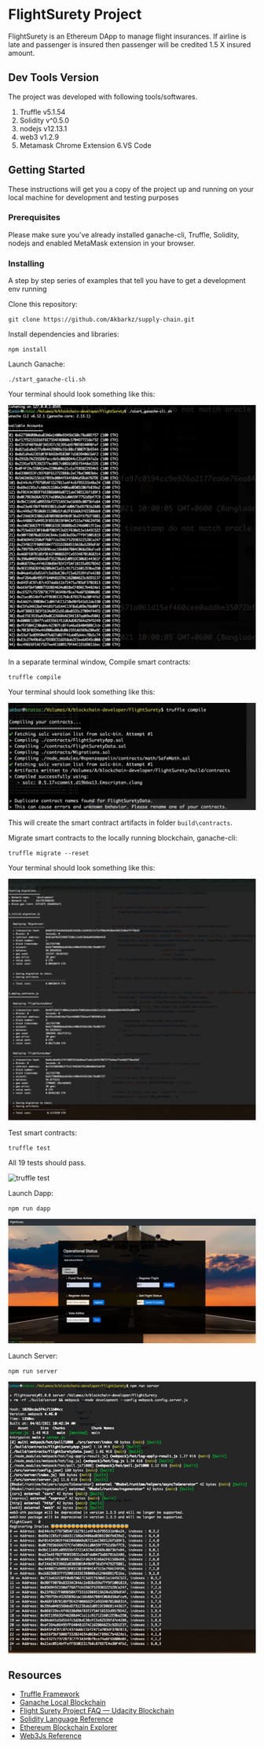 # FlightSurety Project

FlightSurety is an Ethereum DApp to manage flight insurances. If airline is late and passenger is insured then passenger will be credited 1.5 X insured amount.

## Dev Tools Version

The project was developed with  following tools/softwares.
1. Truffle v5.1.54
2. Solidity v^0.5.0
3. nodejs v12.13.1
4. web3 v1.2.9
5. Metamask Chrome Extension
6.VS Code

## Getting Started

These instructions will get you a copy of the project up and running on your local machine for development and testing purposes

### Prerequisites

Please make sure you've already installed ganache-cli, Truffle, Solidity, nodejs  and enabled MetaMask extension in your browser.

### Installing

A step by step series of examples that tell you have to get a development env running

Clone this repository:

```
git clone https://github.com/Akbarkz/supply-chain.git
```

Install dependencies and libraries:
```
npm install
```

Launch Ganache: 

```
./start_ganache-cli.sh 

```

Your terminal should look something like this:

![ganache screenshot](images/ganache-cli.png)


In a separate terminal window, Compile smart contracts:

```
truffle compile
```

Your terminal should look something like this:

![truffle compile](images/truffle-compile.png)

This will create the smart contract artifacts in folder `build\contracts`.

Migrate smart contracts to the locally running blockchain, ganache-cli:

```
truffle migrate --reset
```

Your terminal should look something like this:

![truffle migrate](images/truffle-migrate.png)

Test smart contracts:

```
truffle test
```

All 19 tests should pass.

![truffle test](images/truffel-test.png)


Launch Dapp:
```
npm run dapp

```
![frontend](images/frontend.png)

Launch Server:
```
npm run server

```
![server](images/server.png)

## Resources

* [Truffle Framework](http://truffleframework.com/)
* [Ganache Local Blockchain](http://truffleframework.com/ganache/)
* [Flight Surety Project FAQ — Udacity Blockchain](https://andresaaap.medium.com/flightsurety-project-faq-udacity-blockchain-b4bd4fb03320)
* [Solidity Language Reference](http://solidity.readthedocs.io/en/v0.4.24/)
* [Ethereum Blockchain Explorer](https://etherscan.io/)
* [Web3Js Reference](https://github.com/ethereum/wiki/wiki/JavaScript-API)



